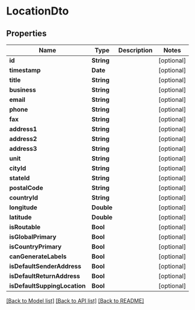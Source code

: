 # LocationDto

## Properties
Name | Type | Description | Notes
------------ | ------------- | ------------- | -------------
**id** | **String** |  | [optional] 
**timestamp** | **Date** |  | [optional] 
**title** | **String** |  | [optional] 
**business** | **String** |  | [optional] 
**email** | **String** |  | [optional] 
**phone** | **String** |  | [optional] 
**fax** | **String** |  | [optional] 
**address1** | **String** |  | [optional] 
**address2** | **String** |  | [optional] 
**address3** | **String** |  | [optional] 
**unit** | **String** |  | [optional] 
**cityId** | **String** |  | [optional] 
**stateId** | **String** |  | [optional] 
**postalCode** | **String** |  | [optional] 
**countryId** | **String** |  | [optional] 
**longitude** | **Double** |  | [optional] 
**latitude** | **Double** |  | [optional] 
**isRoutable** | **Bool** |  | [optional] 
**isGlobalPrimary** | **Bool** |  | [optional] 
**isCountryPrimary** | **Bool** |  | [optional] 
**canGenerateLabels** | **Bool** |  | [optional] 
**isDefaultSenderAddress** | **Bool** |  | [optional] 
**isDefaultReturnAddress** | **Bool** |  | [optional] 
**isDefaultSuppingLocation** | **Bool** |  | [optional] 

[[Back to Model list]](../README.md#documentation-for-models) [[Back to API list]](../README.md#documentation-for-api-endpoints) [[Back to README]](../README.md)


